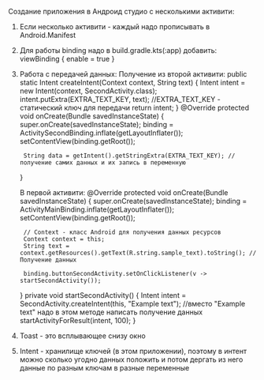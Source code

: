 Создание приложения в Андроид студио с несколькими активити:
1. Если несколько активити - каждый надо прописывать в Android.Manifest
2. Для работы binding надо в build.gradle.kts(:app) добавить:
   viewBinding {
     enable = true
   }
3. Работа с передачей данных:
   Получение из второй активити:
   public static Intent createIntent(Context context, String text) {
        Intent intent = new Intent(context, SecondActivity.class);
        intent.putExtra(EXTRA_TEXT_KEY, text); //EXTRA_TEXT_KEY - статический ключ для передачи
        return intent;
    }
   @Override
    protected void onCreate(Bundle savedInstanceState) {
        super.onCreate(savedInstanceState);
        binding = ActivitySecondBinding.inflate(getLayoutInflater());
        setContentView(binding.getRoot());

        String data = getIntent().getStringExtra(EXTRA_TEXT_KEY); //получение самих данных и их запись в переменную
    }

   В первой активити:
   @Override
    protected void onCreate(Bundle savedInstanceState) {
        super.onCreate(savedInstanceState);
        binding = ActivityMainBinding.inflate(getLayoutInflater());
        setContentView(binding.getRoot());

        // Context - класс Android для получения данных ресурсов
        Context context = this;
        String text = context.getResources().getText(R.string.sample_text).toString(); //Получение данных
        
        binding.buttonSecondActivity.setOnClickListener(v -> startSecondActivity());
    }
   private void startSecondActivity() {
        Intent intent = SecondActivity.createIntent(this, "Example text"); //вместо "Example text" надо в этом методе написать получение данных
        startActivityForResult(intent, 100);
    }

  4. Toast - это всплывающее снизу окно
  5. Intent - хранилище ключей (в этом приложении), поэтому в интент можно сколько угодно данных положить и потом дергать из него данные по разным ключам в разные переменные

   
